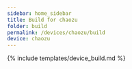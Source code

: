 ```yaml
---
sidebar: home_sidebar
title: Build for chaozu
folder: build
permalink: /devices/chaozu/build
device: chaozu
---
```

{% include templates/device_build.md %}
